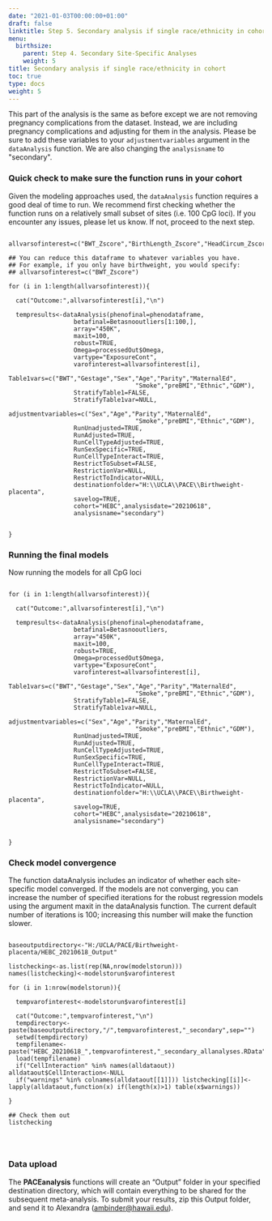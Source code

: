 ```yaml
---
date: "2021-01-03T00:00:00+01:00"
draft: false
linktitle: Step 5. Secondary analysis if single race/ethnicity in cohort
menu:
  birthsize:
    parent: Step 4. Secondary Site-Specific Analyses
    weight: 5
title: Secondary analysis if single race/ethnicity in cohort
toc: true
type: docs
weight: 5
---
```


This part of the analysis is the same as before except we are not removing pregnancy complications from the dataset. Instead, we are including pregnancy complications and adjusting for them in the analysis. Please be sure to add these variables to your `adjustmentvariables` argument in the `dataAnalysis` function. We are also changing the `analysisname` to "secondary".

### Quick check to make sure the function runs in your cohort

Given the modeling approaches used, the `dataAnalysis` function requires a good deal of time to run. We recommend first checking whether the function runs on a relatively small subset of sites (i.e. 100 CpG loci). If you encounter any issues, please let us know. If not, proceed to the next step.

```{r eval=FALSE}

allvarsofinterest=c("BWT_Zscore","BirthLength_Zscore","HeadCircum_Zscore","wlr_Zscore")

## You can reduce this dataframe to whatever variables you have.
## For example, if you only have birthweight, you would specify:
## allvarsofinterest=c("BWT_Zscore")

for (i in 1:length(allvarsofinterest)){
  
  cat("Outcome:",allvarsofinterest[i],"\n")
  
  tempresults<-dataAnalysis(phenofinal=phenodataframe,
                  betafinal=Betasnooutliers[1:100,],
                  array="450K",
                  maxit=100,
                  robust=TRUE,
                  Omega=processedOut$Omega,
                  vartype="ExposureCont",
                  varofinterest=allvarsofinterest[i],
                  Table1vars=c("BWT","Gestage","Sex","Age","Parity","MaternalEd",
                                   "Smoke","preBMI","Ethnic","GDM"),
                  StratifyTable1=FALSE,
                  StratifyTable1var=NULL,
                  adjustmentvariables=c("Sex","Age","Parity","MaternalEd",
                                   "Smoke","preBMI","Ethnic","GDM"),
                  RunUnadjusted=TRUE,
                  RunAdjusted=TRUE,
                  RunCellTypeAdjusted=TRUE,
                  RunSexSpecific=TRUE,
                  RunCellTypeInteract=TRUE,
                  RestrictToSubset=FALSE,
                  RestrictionVar=NULL,
                  RestrictToIndicator=NULL,
                  destinationfolder="H:\\UCLA\\PACE\\Birthweight-placenta",
                  savelog=TRUE,
                  cohort="HEBC",analysisdate="20210618",
                  analysisname="secondary")
  
  
}

```

### Running the final models

Now running the models for all CpG loci

```{r eval=FALSE}

for (i in 1:length(allvarsofinterest)){
  
  cat("Outcome:",allvarsofinterest[i],"\n")
  
  tempresults<-dataAnalysis(phenofinal=phenodataframe,
                  betafinal=Betasnooutliers,
                  array="450K",
                  maxit=100,
                  robust=TRUE,
                  Omega=processedOut$Omega,
                  vartype="ExposureCont",
                  varofinterest=allvarsofinterest[i],
                  Table1vars=c("BWT","Gestage","Sex","Age","Parity","MaternalEd",
                                   "Smoke","preBMI","Ethnic","GDM"),
                  StratifyTable1=FALSE,
                  StratifyTable1var=NULL,
                  adjustmentvariables=c("Sex","Age","Parity","MaternalEd",
                                   "Smoke","preBMI","Ethnic","GDM"),
                  RunUnadjusted=TRUE,
                  RunAdjusted=TRUE,
                  RunCellTypeAdjusted=TRUE,
                  RunSexSpecific=TRUE,
                  RunCellTypeInteract=TRUE,
                  RestrictToSubset=FALSE,
                  RestrictionVar=NULL,
                  RestrictToIndicator=NULL,
                  destinationfolder="H:\\UCLA\\PACE\\Birthweight-placenta",
                  savelog=TRUE,
                  cohort="HEBC",analysisdate="20210618",
                  analysisname="secondary")
  
  
}

```
### Check model convergence 

The function dataAnalysis includes an indicator of whether each site-specific model converged. If the models are not converging, you can increase the number of specified iterations for the robust regression models using the argument maxit in the dataAnalysis function. The current default number of iterations is 100; increasing this number will make the function slower.

```{r eval=FALSE}

baseoutputdirectory<-"H:/UCLA/PACE/Birthweight-placenta/HEBC_20210618_Output"

listchecking<-as.list(rep(NA,nrow(modelstorun)))
names(listchecking)<-modelstorun$varofinterest

for (i in 1:nrow(modelstorun)){

  tempvarofinterest<-modelstorun$varofinterest[i]

  cat("Outcome:",tempvarofinterest,"\n")
  tempdirectory<-paste(baseoutputdirectory,"/",tempvarofinterest,"_secondary",sep="")
  setwd(tempdirectory)
  tempfilename<-paste("HEBC_20210618_",tempvarofinterest,"_secondary_allanalyses.RData",sep="")
  load(tempfilename)
  if("CellInteraction" %in% names(alldataout)) alldataout$CellInteraction<-NULL
  if("warnings" %in% colnames(alldataout[[1]])) listchecking[[i]]<-lapply(alldataout,function(x) if(length(x)>1) table(x$warnings))

}

## Check them out
listchecking




```

### Data upload

The **PACEanalysis** functions will create an “Output” folder in your specified destination directory, which will contain everything to be shared for the subsequent meta-analysis. To submit your results, zip this Output folder, and send it to Alexandra (ambinder@hawaii.edu).  
